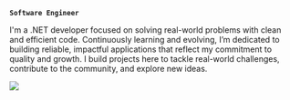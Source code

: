 **`Software Engineer`**

I'm a .NET developer focused on solving real-world problems with clean and efficient code. Continuously learning and evolving, I’m dedicated to building reliable, impactful applications that reflect my commitment to quality and growth. I build projects here to tackle real-world challenges, contribute to the community, and explore new ideas.

![](https://github-profile-summary-cards.vercel.app/api/cards/profile-details?username=jvitorsoares74&theme=github)
